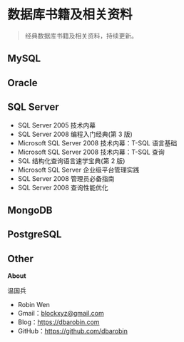 # 数据库书籍及相关资料

> 经典数据库书籍及相关资料，持续更新。

## MySQL

## Oracle

## SQL Server

* SQL Server 2005 技术内幕
* SQL Server 2008 编程入门经典(第 3 版)
* Microsoft SQL Server 2008 技术内幕：T-SQL 语言基础
* Microsoft SQL Server 2008 技术内幕：T-SQL 查询
* SQL 结构化查询语言速学宝典(第 2 版)
* Microsoft SQL Server 企业级平台管理实践
* SQL Server 2008 管理员必备指南
* SQL Server 2008 查询性能优化

## MongoDB

## PostgreSQL

## Other

**About**

温国兵

* Robin Wen
* Gmail：blockxyz@gmail.com
* Blog：https://dbarobin.com
* GitHub：https://github.com/dbarobin
